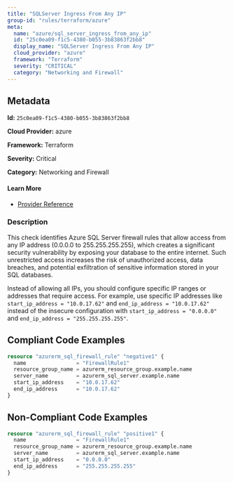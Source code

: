 ```yaml
---
title: "SQLServer Ingress From Any IP"
group-id: "rules/terraform/azure"
meta:
  name: "azure/sql_server_ingress_from_any_ip"
  id: "25c0ea09-f1c5-4380-b055-3b83863f2bb8"
  display_name: "SQLServer Ingress From Any IP"
  cloud_provider: "azure"
  framework: "Terraform"
  severity: "CRITICAL"
  category: "Networking and Firewall"
---
```

## Metadata

**Id:** `25c0ea09-f1c5-4380-b055-3b83863f2bb8`

**Cloud Provider:** azure

**Framework:** Terraform

**Severity:** Critical

**Category:** Networking and Firewall

#### Learn More

 - [Provider Reference](https://registry.terraform.io/providers/hashicorp/azurerm/latest/docs/resources/sql_firewall_rule)

### Description

 This check identifies Azure SQL Server firewall rules that allow access from any IP address (0.0.0.0 to 255.255.255.255), which creates a significant security vulnerability by exposing your database to the entire internet. Such unrestricted access increases the risk of unauthorized access, data breaches, and potential exfiltration of sensitive information stored in your SQL databases.

Instead of allowing all IPs, you should configure specific IP ranges or addresses that require access. For example, use specific IP addresses like `start_ip_address = "10.0.17.62"` and `end_ip_address = "10.0.17.62"` instead of the insecure configuration with `start_ip_address = "0.0.0.0"` and `end_ip_address = "255.255.255.255"`.


## Compliant Code Examples
```terraform
resource "azurerm_sql_firewall_rule" "negative1" {
  name                = "FirewallRule1"
  resource_group_name = azurerm_resource_group.example.name
  server_name         = azurerm_sql_server.example.name
  start_ip_address    = "10.0.17.62"
  end_ip_address      = "10.0.17.62"
}
```
## Non-Compliant Code Examples
```terraform
resource "azurerm_sql_firewall_rule" "positive1" {
  name                = "FirewallRule1"
  resource_group_name = azurerm_resource_group.example.name
  server_name         = azurerm_sql_server.example.name
  start_ip_address    = "0.0.0.0"
  end_ip_address      = "255.255.255.255"
}
```